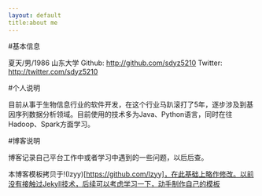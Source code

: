 ```yaml
---
layout: default
title:about me
---
```


#基本信息

夏天/男/1986
山东大学
Github: http://github.com/sdyz5210
Twitter: http://twitter.com/sdyz5210

#个人说明

目前从事于生物信息行业的软件开发，在这个行业马趴滚打了5年，逐步涉及到基因序列数据分析领域。目前使用的技术多为Java、Python语言，同时在往Hadoop、Spark方面学习。

#博客说明

博客记录自己平台工作中或者学习中遇到的一些问题，以后后查。

本博客模板拷贝于!(lzyy)[https://github.com/lzyy]，在此基础上略作修改。以前没有接触过Jekyll技术，后续可以考虑学习一下，动手制作自己的模板